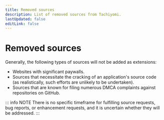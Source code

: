 ```yaml
---
title: Removed sources
description: List of removed sources from Tachiyomi.
lastUpdated: false
editLink: false
---
```


# Removed sources

Generally, the following types of sources will not be added as extensions:
- Websites with significant paywalls.
- Sources that necessitate the cracking of an application's source code (as realistically, such efforts are unlikely to be undertaken).
- Sources that are known for filing numerous DMCA complaints against repositories on GitHub.

::: info NOTE
There is no specific timeframe for fulfilling source requests, bug reports, or enhancement requests, and it is uncertain whether they will be addressed.
:::

<RemovedSources />

<script setup>
import RemovedSources from "@theme/components/RemovedSources.vue";
</script>
